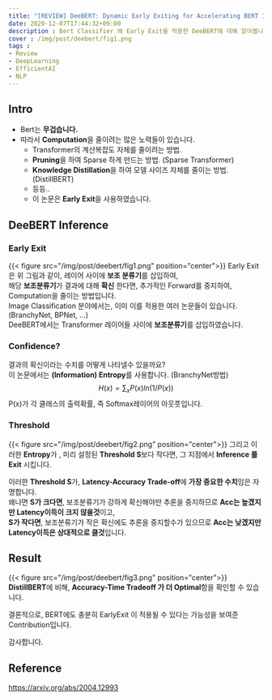 ```yaml
---
title: "[REVIEW] DeeBERT: Dynamic Early Exiting for Accelerating BERT Inference"
date: 2020-12-07T17:44:32+09:00
description : Bert Classifier 에 Early Exit을 적용한 DeeBERT에 대해 알아봅니다.
cover : /img/post/deebert/fig1.png
tags :
- Review
- DeepLearning
- EfficientAI
- NLP
---
```


## Intro
- Bert는 **무겁습니다.**
- 따라서 **Computation**을 줄이려는 많은 노력들이 있습니다.
    - Transformer의 계산복잡도 자체를 줄이려는 방법.
    - **Pruning**을 하여 Sparse 하게 만드는 방법. (Sparse Transformer)
    - **Knowledge Distillation**을 하여 모델 사이즈 자체를 줄이는 방법.(DistillBERT)
    - 등등..
    - 이 논문은 **Early Exit**을 사용하였습니다.

## DeeBERT Inference
### Early Exit
{{< figure src="/img/post/deebert/fig1.png" position="center">}}
Early Exit은 위 그림과 같이, 레이어 사이에 **보조 분류기**를 삽입하여,  
해당 **보조분류기**가 결과에 대해 **확신** 한다면, 추가적인 Forward를 중지하여, Computation을 줄이는 방법입니다.  
Image Classification 분야에서는, 이미 이를 적용한 여러 논문들이 있습니다.(BranchyNet, BPNet, ...)  
DeeBERT에서는 Transformer 레이어들 사이에 **보조분류기**를 삽입하였습니다.

### Confidence?
결과의 확신이라는 수치를 어떻게 나타낼수 있을까요?  
이 논문에서는 **(Information) Entropy**를 사용합니다. (BranchyNet방법)
$$H(x)=\sum_{x}P(x)ln(1/P(x))$$
P(x)가 각 클래스의 출력확률, 즉 Softmax레이어의 아웃풋입니다.

### Threshold
{{< figure src="/img/post/deebert/fig2.png" position="center">}}
그리고 이러한 **Entropy**가 , 미리 설정된 **Threshold S**보다 작다면, 그 지점에서 **Inference 를 Exit** 시킵니다.  

이러한 **Threshold S**가, **Latency-Accuracy Trade-off**에 **가장 중요한 수치**임은 자명합니다.  
왜나면 **S가 크다면**, 보조분류기가 강하게 확신해야만 추론을 중지하므로 **Acc는 높겠지만 Latency이득이 크지 않을것**이고,  
**S가 작다면**, 보조분류기가 작은 확신에도 추론을 중지할수가 있으므로 **Acc는 낮겠지만 Latency이득은 상대적으로 클것**입니다.  

## Result
{{< figure src="/img/post/deebert/fig3.png" position="center">}}
**DistillBERT**에 비해, **Accuracy-Time Tradeoff 가 더 Optimal**함을 확인할 수 있습니다.

결론적으로, BERT에도 충분히 EarlyExit 이 적용될 수 있다는 가능성을 보여준 Contribution입니다.

감사합니다.

## Reference
https://arxiv.org/abs/2004.12993